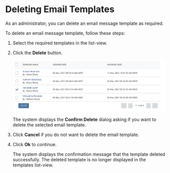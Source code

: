                            


Deleting Email Templates
========================

As an administrator, you can delete an email message template as required.

To delete an email message template, follow these steps:

1.  Select the required templates in the list-view.
2.  Click the **Delete** button.
    
    ![](../Resources/Images/Settings/Templates/emiltemplate/deleteemailtemplate_579x116.png)
    
    The system displays the **Confirm Delete** dialog asking if you want to delete the selected email template.
    
3.  Click **Cancel** if you do not want to delete the email template.
4.  Click **Ok** to continue.
    
    The system displays the confirmation message that the template deleted successfully. The deleted template is no longer displayed in the templates list-view.
